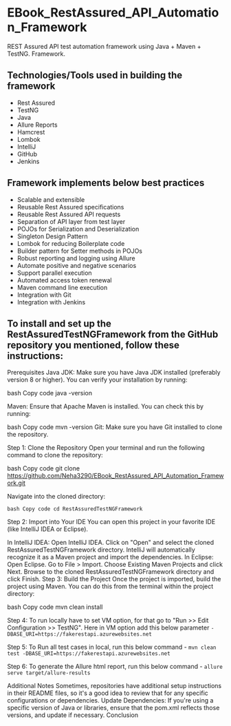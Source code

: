 # EBook_RestAssured_API_Automation_Framework
REST Assured API test automation framework using Java + Maven + TestNG. Framework.

Technologies/Tools used in building the framework
---------------------------------------------------------
- Rest Assured
- TestNG
- Java
- Allure Reports
- Hamcrest
- Lombok
- IntelliJ
- GitHub
- Jenkins

  
Framework implements below best practices
---------------------------------------------------------
- Scalable and extensible
- Reusable Rest Assured specifications
- Reusable Rest Assured API requests
- Separation of API layer from test layer
- POJOs for Serialization and Deserialization
- Singleton Design Pattern
- Lombok for reducing Boilerplate code
- Builder pattern for Setter methods in POJOs
- Robust reporting and logging using Allure
- Automate positive and negative scenarios
- Support parallel execution
- Automated access token renewal
- Maven command line execution
- Integration with Git
- Integration with Jenkins



To install and set up the RestAssuredTestNGFramework from the GitHub repository you mentioned, follow these instructions:
---------------------------------------------------------

Prerequisites
Java JDK: Make sure you have Java JDK installed (preferably version 8 or higher). You can verify your installation by running:

bash
Copy code
java -version

Maven: Ensure that Apache Maven is installed. You can check this by running:

bash
Copy code
mvn -version
Git: Make sure you have Git installed to clone the repository.

Step 1: Clone the Repository
Open your terminal and run the following command to clone the repository:

bash
Copy code
git clone https://github.com/Neha3290/EBook_RestAssured_API_Automation_Framework.git

Navigate into the cloned directory:

`bash
Copy code
cd RestAssuredTestNGFramework`

Step 2: Import into Your IDE
You can open this project in your favorite IDE (like IntelliJ IDEA or Eclipse).

In IntelliJ IDEA:
Open IntelliJ IDEA.
Click on "Open" and select the cloned RestAssuredTestNGFramework directory.
IntelliJ will automatically recognize it as a Maven project and import the dependencies.
In Eclipse:
Open Eclipse.
Go to File > Import.
Choose Existing Maven Projects and click Next.
Browse to the cloned RestAssuredTestNGFramework directory and click Finish.
Step 3: Build the Project
Once the project is imported, build the project using Maven. You can do this from the terminal within the project directory:

bash
Copy code
mvn clean install

Step 4: To run locally have to set VM option, for that go to "Run >> Edit Configuration >> TestNG". Here in VM option add this below parameter
   `-DBASE_URI=https://fakerestapi.azurewebsites.net`

Step 5: To Run all test cases in local, run this below command -
   `mvn clean test -DBASE_URI=https://fakerestapi.azurewebsites.net`

Step 6: To generate the Allure html report, run this below command -
    `allure serve target/allure-results`
 

Additional Notes
Sometimes, repositories have additional setup instructions in their README files, so it's a good idea to review that for any specific configurations or dependencies.
Update Dependencies: If you're using a specific version of Java or libraries, ensure that the pom.xml reflects those versions, and update if necessary.
Conclusion

